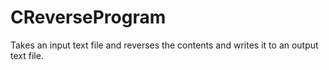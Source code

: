 # CReverseProgram
Takes an input text file and reverses the contents and writes it to an output text file.
